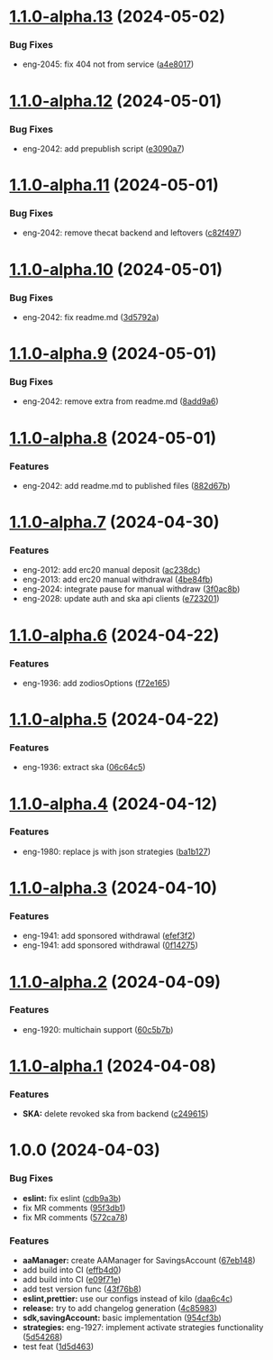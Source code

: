 # [1.1.0-alpha.13](https://gitlab.com/wallchain/wallet/yield-sdk/compare/v1.1.0-alpha.12...v1.1.0-alpha.13) (2024-05-02)

### Bug Fixes

- eng-2045: fix 404 not from service ([a4e8017](https://gitlab.com/wallchain/wallet/yield-sdk/commit/a4e801758fec3ce8d9b8f85a6cec1df9b93298b8))

# [1.1.0-alpha.12](https://gitlab.com/wallchain/wallet/yield-sdk/compare/v1.1.0-alpha.11...v1.1.0-alpha.12) (2024-05-01)

### Bug Fixes

- eng-2042: add prepublish script ([e3090a7](https://gitlab.com/wallchain/wallet/yield-sdk/commit/e3090a72f9f5f659249759d798be9954ff7d4e00))

# [1.1.0-alpha.11](https://gitlab.com/wallchain/wallet/yield-sdk/compare/v1.1.0-alpha.10...v1.1.0-alpha.11) (2024-05-01)

### Bug Fixes

- eng-2042: remove thecat backend and leftovers ([c82f497](https://gitlab.com/wallchain/wallet/yield-sdk/commit/c82f497135166e3947b027347723af01d3a32b55))

# [1.1.0-alpha.10](https://gitlab.com/wallchain/wallet/yield-sdk/compare/v1.1.0-alpha.9...v1.1.0-alpha.10) (2024-05-01)

### Bug Fixes

- eng-2042: fix readme.md ([3d5792a](https://gitlab.com/wallchain/wallet/yield-sdk/commit/3d5792adf90143bf497518a7773e2889eb475ce4))

# [1.1.0-alpha.9](https://gitlab.com/wallchain/wallet/yield-sdk/compare/v1.1.0-alpha.8...v1.1.0-alpha.9) (2024-05-01)

### Bug Fixes

- eng-2042: remove extra from readme.md ([8add9a6](https://gitlab.com/wallchain/wallet/yield-sdk/commit/8add9a6e745b87ecb4765c1fd59c43613df425a7))

# [1.1.0-alpha.8](https://gitlab.com/wallchain/wallet/yield-sdk/compare/v1.1.0-alpha.7...v1.1.0-alpha.8) (2024-05-01)

### Features

- eng-2042: add readme.md to published files ([882d67b](https://gitlab.com/wallchain/wallet/yield-sdk/commit/882d67bf1ca98c01ebdbcdb8727efced4193aa7f))

# [1.1.0-alpha.7](https://gitlab.com/wallchain/wallet/yield-sdk/compare/v1.1.0-alpha.6...v1.1.0-alpha.7) (2024-04-30)

### Features

- eng-2012: add erc20 manual deposit ([ac238dc](https://gitlab.com/wallchain/wallet/yield-sdk/commit/ac238dc60327d3ba8748f6093d9f493d91ff8f34))
- eng-2013: add erc20 manual withdrawal ([4be84fb](https://gitlab.com/wallchain/wallet/yield-sdk/commit/4be84fb26aa8a4af94818ff3c11502827cfdb817))
- eng-2024: integrate pause for manual withdraw ([3f0ac8b](https://gitlab.com/wallchain/wallet/yield-sdk/commit/3f0ac8b34b70c51870e71b49599913ae7afa7aaf))
- eng-2028: update auth and ska api clients ([e723201](https://gitlab.com/wallchain/wallet/yield-sdk/commit/e723201878bd6b3c774c118329703a65a41bb7a2))

# [1.1.0-alpha.6](https://gitlab.com/wallchain/wallet/yield-sdk/compare/v1.1.0-alpha.5...v1.1.0-alpha.6) (2024-04-22)

### Features

- eng-1936: add zodiosOptions ([f72e165](https://gitlab.com/wallchain/wallet/yield-sdk/commit/f72e1656147bc7f23d39b9b017e73a3eb408133b))

# [1.1.0-alpha.5](https://gitlab.com/wallchain/wallet/yield-sdk/compare/v1.1.0-alpha.4...v1.1.0-alpha.5) (2024-04-22)

### Features

- eng-1936: extract ska ([06c64c5](https://gitlab.com/wallchain/wallet/yield-sdk/commit/06c64c5d9c2631af97d7f1c80e63f58c7eeec163))

# [1.1.0-alpha.4](https://gitlab.com/wallchain/wallet/yield-sdk/compare/v1.1.0-alpha.3...v1.1.0-alpha.4) (2024-04-12)

### Features

- eng-1980: replace js with json strategies ([ba1b127](https://gitlab.com/wallchain/wallet/yield-sdk/commit/ba1b1277b7c9a45dc6049c076e1c49246528fbb3))

# [1.1.0-alpha.3](https://gitlab.com/wallchain/wallet/yield-sdk/compare/v1.1.0-alpha.2...v1.1.0-alpha.3) (2024-04-10)

### Features

- eng-1941: add sponsored withdrawal ([efef3f2](https://gitlab.com/wallchain/wallet/yield-sdk/commit/efef3f2baf1f7c3f7c338308eb8ef7d9a8590608))
- eng-1941: add sponsored withdrawal ([0f14275](https://gitlab.com/wallchain/wallet/yield-sdk/commit/0f14275b0d3be526e20944eae00d3e18e0530a77))

# [1.1.0-alpha.2](https://gitlab.com/wallchain/wallet/yield-sdk/compare/v1.1.0-alpha.1...v1.1.0-alpha.2) (2024-04-09)

### Features

- eng-1920: multichain support ([60c5b7b](https://gitlab.com/wallchain/wallet/yield-sdk/commit/60c5b7bab1779ef6f2427c46d71a6ae4085b27e9))

# [1.1.0-alpha.1](https://gitlab.com/wallchain/wallet/yield-sdk/compare/v1.0.0...v1.1.0-alpha.1) (2024-04-08)

### Features

- **SKA:** delete revoked ska from backend ([c249615](https://gitlab.com/wallchain/wallet/yield-sdk/commit/c2496157686a32cccd9546c0d0e0bc55410b7f5a))

# 1.0.0 (2024-04-03)

### Bug Fixes

- **eslint:** fix eslint ([cdb9a3b](https://gitlab.com/wallchain/wallet/yield-sdk/commit/cdb9a3b26f9ca645f944464cb65ab28816a5899e))
- fix MR comments ([95f3db1](https://gitlab.com/wallchain/wallet/yield-sdk/commit/95f3db112f3fdf43c95fd9544ee57b2dc7fdf593))
- fix MR comments ([572ca78](https://gitlab.com/wallchain/wallet/yield-sdk/commit/572ca78a8a290d1b120a3372893fb8b95f9da170))

### Features

- **aaManager:** create AAManager for SavingsAccount ([67eb148](https://gitlab.com/wallchain/wallet/yield-sdk/commit/67eb148b42790b2ef95f9e16f7fad18fa0cad533))
- add build into CI ([effb4d0](https://gitlab.com/wallchain/wallet/yield-sdk/commit/effb4d0a33866b8f626f8cf00cde27a761a22a17))
- add build into CI ([e09f71e](https://gitlab.com/wallchain/wallet/yield-sdk/commit/e09f71e2ba4654bc156345ba9367a24fafc8376c))
- add test version func ([43f76b8](https://gitlab.com/wallchain/wallet/yield-sdk/commit/43f76b85722fa2e9270b894f1e7066dbc27cb339))
- **eslint,prettier:** use our configs instead of kilo ([daa6c4c](https://gitlab.com/wallchain/wallet/yield-sdk/commit/daa6c4c98914592afb83ca7a2aacda75dd6e34d7))
- **release:** try to add changelog generation ([4c85983](https://gitlab.com/wallchain/wallet/yield-sdk/commit/4c85983a83534fdbffc0f5b863c040d30db6dff5))
- **sdk,savingAccount:** basic implementation ([954cf3b](https://gitlab.com/wallchain/wallet/yield-sdk/commit/954cf3ba637869b0ffedc09d9d38c3c4f0896504))
- **strategies:** eng-1927: implement activate strategies functionality ([5d54268](https://gitlab.com/wallchain/wallet/yield-sdk/commit/5d54268a46fb67ca3ac2e183a243288a0f05ca2f))
- test feat ([1d5d463](https://gitlab.com/wallchain/wallet/yield-sdk/commit/1d5d4631854486814aa1dffe1c5328d297fb6b57))
